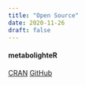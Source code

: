 ```yaml
---
title: "Open Source"
date: 2020-11-26
draft: false
---
```



<link rel="stylesheet" href="https://stackpath.bootstrapcdn.com/bootstrap/4.4.1/css/bootstrap.min.css" integrity="sha384-Vkoo8x4CGsO3+Hhxv8T/Q5PaXtkKtu6ug5TOeNV6gBiFeWPGFN9MuhOf23Q9Ifjh" crossorigin="anonymous">



<h4 id="metabolighteR">
  <a href="metabolighteR"></a>
  metabolighteR
</h4>

<a href="https://cran.r-project.org/web/packages/metabolighteR/index.html" class="badge badge-warning">CRAN</a> <a href="https://github.com/aberHRML/metabolighteR" class="badge badge-info">GitHub</a>

